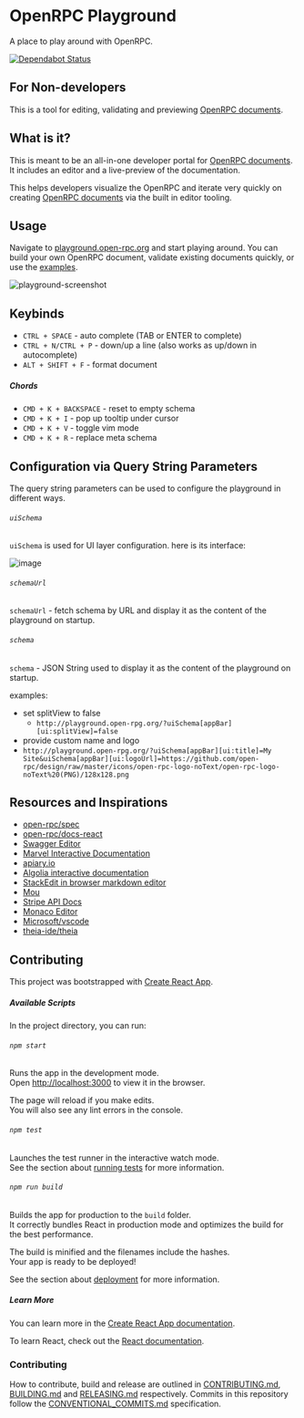 # OpenRPC Playground

A place to play around with OpenRPC.

[![Dependabot Status](https://api.dependabot.com/badges/status?host=github&repo=open-rpc/playground)](https://dependabot.com)

## For Non-developers
This is a tool for editing, validating and previewing [OpenRPC documents](https://github.com/open-rpc/spec#openrpc-document).

## What is it?
This is meant to be an all-in-one developer portal for [OpenRPC documents](https://github.com/open-rpc/spec#openrpc-document). It includes an editor and a live-preview of the documentation.

This helps developers visualize the OpenRPC and iterate very quickly on creating [OpenRPC documents](https://github.com/open-rpc/spec#openrpc-document) via the built in editor tooling.

## Usage

Navigate to [playground.open-rpc.org](https://playground.open-rpc.org/) and start playing around. You can build your own OpenRPC document, validate existing documents quickly, or use the [examples](https://github.com/open-rpc/examples).

![playground-screenshot](https://user-images.githubusercontent.com/364566/53761322-1de52700-3e7a-11e9-8156-56c356bb52da.png)

## Keybinds

- `CTRL + SPACE` - auto complete (TAB or ENTER to complete)
- `CTRL + N/CTRL + P` - down/up a line (also works as up/down in autocomplete)
- `ALT + SHIFT + F` - format document

##### Chords

- `CMD + K + BACKSPACE` - reset to empty schema
- `CMD + K + I` - pop up tooltip under cursor
- `CMD + K + V` - toggle vim mode
- `CMD + K + R` - replace meta schema

## Configuration via Query String Parameters
The query string parameters can be used to configure the playground in different ways.

###### `uiSchema`
`uiSchema` is used for UI layer configuration. here is its interface:

![image](https://user-images.githubusercontent.com/364566/55295551-338b3500-53c3-11e9-8096-39bbc78a93e4.png)

###### `schemaUrl`
`schemaUrl` - fetch schema by URL and display it as the content of the playground on startup.

###### `schema`
`schema`  - JSON String used to  display it as the content of the playground on startup.

examples:

- set splitView to false
  - `http://playground.open-rpg.org/?uiSchema[appBar][ui:splitView]=false`
- provide custom name and logo
- `http://playground.open-rpg.org/?uiSchema[appBar][ui:title]=My Site&uiSchema[appBar][ui:logoUrl]=https://github.com/open-rpc/design/raw/master/icons/open-rpc-logo-noText/open-rpc-logo-noText%20(PNG)/128x128.png`

## Resources and Inspirations

- [open-rpc/spec](https://github.com/open-rpc/spec)
- [open-rpc/docs-react](https://github.com/open-rpc/docs-react)
- [Swagger Editor](https://editor.swagger.io/)
- [Marvel Interactive Documentation](https://developer.marvel.com/docs)
- [apiary.io](https://apiary.io/)
- [Algolia interactive documentation](https://www.algolia.com/doc/onboarding/#/pick-dataset)
- [StackEdit in browser markdown editor](https://stackedit.io/app#)
- [Mou](http://25.io/mou/)
- [Stripe API Docs](https://stripe.com/docs/api)
- [Monaco Editor](https://microsoft.github.io/monaco-editor/)
- [Microsoft/vscode](https://github.com/Microsoft/vscode)
- [theia-ide/theia](https://github.com/theia-ide/theia)


## Contributing

This project was bootstrapped with [Create React App](https://github.com/facebook/create-react-app).

##### Available Scripts

In the project directory, you can run:

###### `npm start`

Runs the app in the development mode.<br>
Open [http://localhost:3000](http://localhost:3000) to view it in the browser.

The page will reload if you make edits.<br>
You will also see any lint errors in the console.

###### `npm test`

Launches the test runner in the interactive watch mode.<br>
See the section about [running tests](https://facebook.github.io/create-react-app/docs/running-tests) for more information.

###### `npm run build`

Builds the app for production to the `build` folder.<br>
It correctly bundles React in production mode and optimizes the build for the best performance.

The build is minified and the filenames include the hashes.<br>
Your app is ready to be deployed!

See the section about [deployment](https://facebook.github.io/create-react-app/docs/deployment) for more information.

##### Learn More

You can learn more in the [Create React App documentation](https://facebook.github.io/create-react-app/docs/getting-started).

To learn React, check out the [React documentation](https://reactjs.org/).

### Contributing

How to contribute, build and release are outlined in [CONTRIBUTING.md](CONTRIBUTING.md), [BUILDING.md](BUILDING.md) and [RELEASING.md](RELEASING.md) respectively. Commits in this repository follow the [CONVENTIONAL_COMMITS.md](CONVENTIONAL_COMMITS.md) specification.
